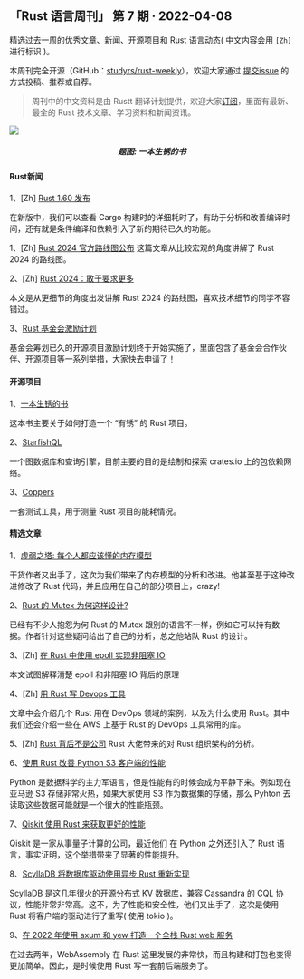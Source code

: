 ## 「Rust 语言周刊」 第 7 期 · 2022-04-08
精选过去一周的优秀文章、新闻、开源项目和 Rust 语言动态( 中文内容会用 `[Zh]` 进行标识 )。

本周刊完全开源（GitHub：[studyrs/rust-weekly](https://github.com/studyrs/rust-weekly)），欢迎大家通过 [提交issue](https://github.com/studyrs/rust-weekly/issues) 的方式投稿、推荐或自荐。

> 周刊中的中文资料是由 Rustt 翻译计划提供，欢迎大家[订阅](https://github.com/studyrs/rustt)，里面有最新、最全的 Rust 技术文章、学习资料和新闻资讯。

<img src="https://pic1.zhimg.com/v2-23a24b00623e46297ea9146e648a1126_1440w.jpg?source=172ae18b">
<h5 align="center">题图: 一本生锈的书</h5>

#### Rust新闻

1、[Zh] [Rust 1.60 发布](https://course.rs/appendix/rust-versions/1.60.html)

在新版中，我们可以查看 Cargo 构建时的详细耗时了，有助于分析和改善编译时间，还有就是条件编译和依赖引入了新的期待已久的功能。

1、[Zh] [Rust 2024 官方路线图公布](https://www.163.com/dy/article/H4CMGAF50511CUMI.html)
这篇文章从比较宏观的角度讲解了 Rust 2024 的路线图。

2、[Zh] [Rust 2024：敢于要求更多](https://github.com/studyrs/Rustt/blob/main/Articles/%5B2022-03-28%5D%20Rust%202024：敢于要求更多.md)

本文是从更细节的角度出发讲解 Rust 2024 的路线图，喜欢技术细节的同学不容错过。

3、[Rust 基金会激励计划](https://foundation.rust-lang.org/news/2022-03-31-cgp-is-open-announcement/)

基金会筹划已久的开源项目激励计划终于开始实施了，里面包含了基金会合作伙伴、开源项目等一系列举措，大家快去申请了！

#### 开源项目

1、[一本生锈的书](https://github.com/studyrs/rusty-book)

这本书主要关于如何打造一个 “有锈” 的 Rust 项目。

2、[StarfishQL](https://www.sea-ql.org/SeaORM/blog/2022-04-04-introducing-starfish-ql/)

一个图数据库和查询引擎，目前主要的目的是绘制和探索 crates.io 上的包依赖网络。

3、[Coppers](https://github.com/ThijsRay/coppers)

一套测试工具，用于测量 Rust 项目的能耗情况。

#### 精选文章

1、[虚弱之塔: 每个人都应该懂的内存模型](https://gankra.github.io/blah/tower-of-weakenings/)

干货作者又出手了，这次为我们带来了内存模型的分析和改进。他甚至基于这种改进修改了 Rust 代码，并且应用在自己的部分项目上，crazy!

2、[Rust 的 Mutex 为何这样设计?](https://cliffle.com/blog/rust-mutexes/)

已经有不少人抱怨为何 Rust 的 Mutex 跟别的语言不一样，例如它可以持有数据。作者针对这些疑问给出了自己的分析，总之他站队 Rust 的设计。

3、[Zh] [在 Rust 中使用 epoll 实现非阻塞 IO](https://github.com/studyrs/Rustt/blob/main/Articles/%5B2022-03-29%5D%20在%20Rust%20中使用%20epoll%20实现基本的非阻塞%20IO.md)

本文试图解释清楚 epoll 和非阻塞 IO 背后的原理

4、[Zh] [用 Rust 写 Devops 工具](https://github.com/studyrs/Rustt/blob/main/Articles/%5B2022-04-02%5D%20用%20Rust%20写%20DevOps%20工具.md)

文章中会介绍几个 Rust 用在 DevOps 领域的案例，以及为什么使用 Rust。其中我们还会介绍一些在 AWS 上基于 Rust 的 DevOps 工具常用的库。

5、[Zh] [Rust 背后不是公司](https://github.com/studyrs/Rustt/blob/main/Articles/%5B2022-04-01%5D%20Rust%20背后并不是公司.md)
Rust 大佬带来的对 Rust 组织架构的分析。

6、[使用 Rust 改善 Python S3 客户端的性能](https://joshua-robinson.medium.com/improving-python-s3-client-performance-with-rust-e9639359072f)

Python 是数据科学的主力军语言，但是性能有的时候会成为平静下来。例如现在亚马逊 S3 存储非常火热，如果大家使用 S3 作为数据集的存储，那么 Pyhton 去读取这些数据可能就是一个很大的性能瓶颈。

7、[Qiskit 使用 Rust 来获取更好的性能](https://medium.com/qiskit/new-weve-started-using-rust-in-qiskit-for-better-performance-a3676433ca8c)

Qiskit 是一家从事量子计算的公司，最近他们 在 Python 之外还引入了 Rust 语言，事实证明，这个举措带来了显著的性能提升。

8、[ScyllaDB 将数据库驱动使用异步 Rust 重新实现](https://thenewstack.io/why-were-porting-our-database-drivers-to-async-rust/)

ScyllaDB 是这几年很火的开源分布式 KV 数据库，兼容 Cassandra 的 CQL 协议，性能非常非常高。这不，为了性能和安全性，他们又出手了，这次是使用 Rust 将客户端的驱动进行了重写( 使用 tokio )。

9、[在 2022 年使用 axum 和 yew 打造一个全栈 Rust web 服务](https://robert.kra.hn/posts/2022-04-03_rust-web-wasm/)

在过去两年，WebAssembly 在 Rust 这里发展的非常快，而且构建和打包也变得更加简单。因此，是时候使用 Rust 写一套前后端服务了。
